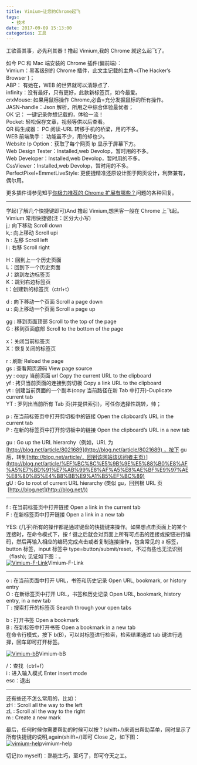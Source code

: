 ```yaml
---
title: Vimium~让您的Chrome起飞
tags:
  - 技术
date: 2017-09-09 15:13:00
categories: 工具
---
```


工欲善其事，必先利其器！撸起 Vimium,我的 Chrome 就这么起飞了。

如今 PC 和 Mac 端安装的 Chrome 插件(偏前端)：  
Vimium：黑客级别的 Chrome 插件，此文主记载的主角~(The Hacker’s Browser )；  
ABP： 有她在，WEB 的世界就可以清静点了.  
infinity：没有最好，只有更好，此款新标签页，如今最爱。  
crxMouse: 如果用鼠标操作 Chrome,必备=充分发掘鼠标的所有操作。  
JASN-handle：Json 解析，所用之中综合体验最优者；  
OK 记： 一键记录你想记载的，体验一流！  
Pocket: 轻松保存文章，视频等供以后查看。  
QR 码生成器： PC 阅读-URL 转移手机的桥梁，用的不多。  
WEB 前端助手： 功能虽不少，用的却也少。  
Website Ip Option：获取了每个网页 Ip 显示于屏幕下方。  
Web Design Tester：Installed,web Devolop，暂时用的不多。  
Web Developer：Installed,web Devolop，暂时用的不多。  
CssViewer：Installed,web Devolop，暂时用的不多。  
PerfectPixel+EmmetLiveStyle: 更便捷精准还原设计图于网页设计，利弊兼有，偶尔用。

更多插件请参见知乎[你极力推荐的 Chrome 扩展有哪些？](http://www.zhihu.com/question/19594682)问题的各种回复。

---

学起(了解几个快捷键即可)And 撸起 Vimium,想黑客一般在 Chrome 上飞起。  
Vimium 常用快捷键(注：区分大小写)  
j,: 向下移动 Scroll down  
k,: 向上移动 Scroll upi  
h : 左移 Scroll left  
l : 右移 Scroll right

H：回到上一个历史页面  
L：回到下一个历史页面  
J：跳到左边标签页  
K：跳到右边标签页  
t：创建新的标签页（ctrl+t）

d : 向下移动一个页面 Scroll a page down  
u : 向上移动一个页面 Scroll a page up

gg : 移到页面顶部 Scroll to the top of the page  
G : 移到页面底部 Scroll to the bottom of the page

x：关闭当前标签页  
X：恢复关闭的标签页

r : 刷新 Reload the page  
gs : 查看网页源码 View page source  
yy : copy 当前页面 url Copy the current URL to the clipboard  
yf : 拷贝当前页面的连接到剪切板 Copy a link URL to the clipboard  
yt : 创建当前页面的一个副本(copy 当前路径在新 Tab 中打开)-Duplicate current tab  
YT : 罗列出当前所有 Tab 页(并提供索引)，可任你选择性跳转，帅；

p : 在当前标签页中打开剪切板中的链接 Open the clipboard’s URL in the current tab  
P : 在新的标签页中打开剪切板中的链接 Open the clipboard’s URL in a new tab

gu : Go up the URL hierarchy（例如，URL 为[http://blog.net/article/8021689](http://blog.net/article/8021689) ，按下 gu 后，转到[http://blog.net/article/，回到该网站该访问者主页）](http://blog.net/article/%EF%BC%8C%E5%9B%9E%E5%88%B0%E8%AF%A5%E7%BD%91%E7%AB%99%E8%AF%A5%E8%AE%BF%E9%97%AE%E8%80%85%E4%B8%BB%E9%A1%B5%EF%BC%89)  
gU : Go to root of current URL hierarchy (类似 gu，回到根 URL 页  [http://blog.net](http://blog.net/))

---

f : 在当前标签页中打开链接 Open a link in the current tab  
F : 在新标签页中打开链接 Open a link in a new tab

YES: (几乎)所有的操作都是通过键盘的快捷键来操作。如果想点击页面上的某个连接时，在命令模式下，按 f 键之后就会对页面上所有可点击的连接或按钮进行编码，然后再输入相应的编码完成点击或者复制连接操作，包含常见的 a 标签，button 标签，input 标签中 type=button/submit/reset，不过有些也无法识别（flash); 见证如下图：。  
[![Vimium-F-Link](http://linxg-wordpress.stor.sinaapp.com/uploads/2014/04/viumclik.png)](http://linxg-wordpress.stor.sinaapp.com/uploads/2014/04/viumclik.png "Vimium-F-Link")Vimium-F-Link

---

o : 在当前页面中打开 URL，书签和历史记录 Open URL, bookmark, or history entry  
O : 在新标签页中打开 URL，书签和历史记录 Open URL, bookmark, history entry, in a new tab  
T : 搜索打开的标签页 Search through your open tabs

b : 打开书签 Open a bookmark  
B : 在新标签中打开书签 Open a bookmark in a new tab  
在命令行模式，按下 b(B)，可以对标签进行检索，检索结果通过 tab 键进行选择，回车即可打开标签。

[![Vimium-bB](http://linxg-wordpress.stor.sinaapp.com/uploads/2014/04/vimbookmap.png)](http://linxg-wordpress.stor.sinaapp.com/uploads/2014/04/vimbookmap.png "Vimium-bB")Vimium-bB

/：查找（ctrl+f）  
i : 进入输入模式 Enter insert mode  
esc：退出

---

还有些还不怎么常用的，比如：  
zH : Scroll all the way to the left  
zL : Scroll all the way to the right  
m : Create a new mark

最后，任何时候你需要帮助的时候可以按？(shilft+/)来调出帮助菜单，同时显示了所有快捷键的说明,again(shilft+/)即可 Close 之，如下图：  
[![vimium-help](http://www.jixiaokang.com/wp-content/uploads/2018/05/141813348554340.png)](http://www.jixiaokang.com/wp-content/uploads/2018/05/141813348554340.png "vimium-help")vimium-help

切记(to myself)：熟能生巧，至巧了，即可夺天之工。
